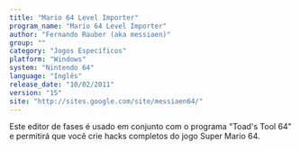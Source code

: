 ```yaml
---
title: "Mario 64 Level Importer"
program_name: "Mario 64 Level Importer"
author: "Fernando Rauber (aka messiaen)"
group: ""
category: "Jogos Específicos"
platform: "Windows"
system: "Nintendo 64"
language: "Inglês"
release_date: "10/02/2011"
version: "15"
site: "http://sites.google.com/site/messiaen64/"
---
```

Este editor de fases é usado em conjunto com o programa "Toad's Tool 64" e permitirá que você crie hacks completos do jogo Super Mario 64.
